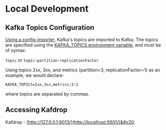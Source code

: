 # Local Development

## Kafka **Topics Configuration**

[Using a config importer](https://app.gitbook.com/o/lTiMw1wKTVQEjepxV4ou/s/ozRkSu9v4EJR8LJ8nFIv/config-importing), Kafka's topics are imported to Kafka. The topics are specified using the [KAFKA\_TOPICS environment variable](environment-variables.md), and must be of syntax:&#x20;

`topic` or `topic:partition:replicationFactor` &#x20;

Using topics 2xx, 3xx, and metrics (partition=3, replicationFactor=1) as an example, we would declare:

`KAFKA_TOPICS=2xx,3xx,metrics:3:1`&#x20;

where topics are separated by commas. &#x20;

## Accessing Kafdrop

Kafdrop - [http://127.0.0.1:9013/](http://localhost:5601/)&#x20;

